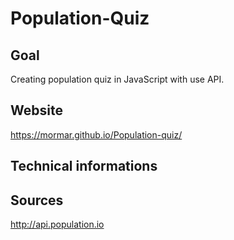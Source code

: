 # Population-Quiz

## Goal
Creating population quiz in JavaScript with use API.

## Website
https://mormar.github.io/Population-quiz/

## Technical informations

## Sources
http://api.population.io
